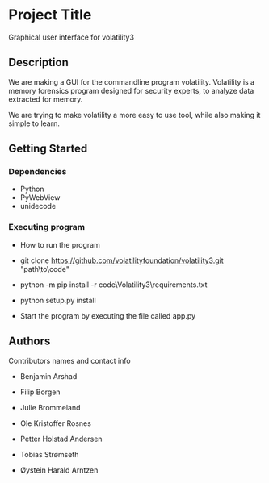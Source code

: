 # Project Title

Graphical user interface for volatility3

## Description

We are making a GUI for the commandline program volatility.
Volatility is a memory forensics program designed for security experts, to analyze data extracted for memory.

We are trying to make volatility a more easy to use tool, while also making it simple to learn.

## Getting Started

### Dependencies

-   Python
-   PyWebView
-   unidecode

### Executing program

-   How to run the program

-   git clone https://github.com/volatilityfoundation/volatility3.git "path\to\code"
-   python -m pip install -r code\Volatility3\requirements.txt
-   python setup.py install

-   Start the program by executing the file called app.py

## Authors

Contributors names and contact info

-   Benjamin Arshad

-   Filip Borgen

-   Julie Brommeland

-   Ole Kristoffer Rosnes

-   Petter Holstad Andersen

-   Tobias Strømseth

-   Øystein Harald Arntzen
